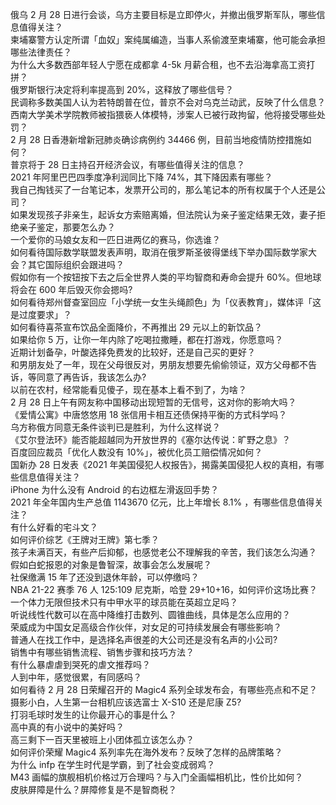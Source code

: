 俄乌 2 月 28 日进行会谈，乌方主要目标是立即停火，并撤出俄罗斯军队，哪些信息值得关注？  
柬埔寨警方认定所谓「血奴」案纯属编造，当事人系偷渡至柬埔寨，他可能会承担哪些法律责任？  
为什么大多数西部年轻人宁愿在成都拿 4-5k 月薪合租，也不去沿海拿高工资打拼？  
俄罗斯银行决定将利率提高到 20%，这释放了哪些信号？  
民调称多数美国人认为若特朗普在位，普京不会对乌克兰动武，反映了什么信息？  
西南大学美术学院教师被指猥亵人体模特，涉案人已被行政拘留，他将接受哪些处罚？  
2 月 28 日香港新增新冠肺炎确诊病例约 34466 例，目前当地疫情防控措施如何？  
普京将于 28 日主持召开经济会议，有哪些值得关注的信息？  
2021 年阿里巴巴四季度净利润同比下降 74%，其下降因素有哪些？  
我自己掏钱买了一台笔记本，发票开公司的，那么笔记本的所有权属于个人还是公司？  
如果发现孩子非亲生，起诉女方索赔离婚，但法院认为亲子鉴定结果无效，妻子拒绝亲子鉴定，那要怎么办？  
一个爱你的马娘女友和一匹日进两亿的赛马，你选谁？  
如何看待国际数学联盟发表声明，取消在俄罗斯圣彼得堡线下举办国际数学家大会？其它国际组织会跟进吗？  
假如你有一个按钮按下去之后全世界人类的平均智商和寿命会提升 60%。但地球将会在 600 年后毁灭你会摁吗?  
如何看待郑州督查室回应「小学统一女生头绳颜色」为「仪表教育」，媒体评「这是过度要求」？  
如何看待喜茶宣布饮品全面降价，不再推出 29 元以上的新饮品？  
如果给你 5 万，让你一年内除了吃喝拉撒睡，都在打游戏，你愿意吗？  
近期计划备孕，叶酸选择免费发的比较好，还是自己买的更好？  
和男朋友处了一年，现在父母很反对，男朋友想要先偷偷领证，双方父母都不告诉，等同意了再告诉，我该怎么办?  
以前在农村，经常能看见傻子，现在基本上看不到了，为啥？  
2 月 28 日上午有网友称中国移动出现短暂的无信号，这对你的影响大吗？  
《爱情公寓》中唐悠悠用 18 张信用卡相互还债保持平衡的方式科学吗？  
乌方称俄方同意无条件谈判已是胜利，为什么这样说？  
《艾尔登法环》能否能超越同为开放世界的《塞尔达传说：旷野之息》？  
百度回应裁员「优化人数没有 10%」，被优化员工赔偿情况如何？  
国新办 28 日发表《2021 年美国侵犯人权报告》，揭露美国侵犯人权的真相，有哪些信息值得关注？  
iPhone 为什么没有 Android 的右边框左滑返回手势？  
2021 年全年国内生产总值 1143670 亿元，比上年增长 8.1% ，有哪些信息值得关注？  
有什么好看的宅斗文？  
如何评价综艺《王牌对王牌》第七季？  
孩子未满百天，有些产后抑郁，也感觉老公不理解我的辛苦，我们该怎么沟通？  
假如白蛇报恩的对象是鲁智深，故事会怎么发展呢？  
社保缴满 15 年了还没到退休年龄，可以停缴吗？  
NBA 21-22 赛季 76 人 125:109 尼克斯，哈登 29+10+16，如何评价这场比赛？  
一个体力无限但技术只有中甲水平的球员能在英超立足吗？  
听说线性代数可以在高中降维打击数列、圆锥曲线，具体是怎么应用的？  
荣威成为中国女足高级合作伙伴，对女足的可持续发展会有哪些影响？  
普通人在找工作中，是选择名声很差的大公司还是没有名声的小公司?  
销售中有哪些销售流程、销售步骤和技巧方法？  
有什么暴虐虐到哭死的虐文推荐吗？  
人到中年，感觉很累，有同感吗？  
如何看待 2 月 28 日荣耀召开的 Magic4 系列全球发布会，有哪些亮点和不足？  
摄影小白，人生第一台相机应该选富士 X-S10 还是尼康 Z5?  
打羽毛球时发生的让你最开心的事是什么？  
高中真的有小说中的美好吗？  
高三剩下一百天里被班上小团体孤立该怎么办？  
如何评价荣耀 Magic4 系列率先在海外发布？反映了怎样的品牌策略？  
为什么 infp 在学生时代是学霸，到了社会变成弱鸡？  
M43 画幅的旗舰相机价格过万合理吗？与入门全画幅相机比，性价比如何？  
皮肤屏障是什么？屏障修复是不是智商税？  
